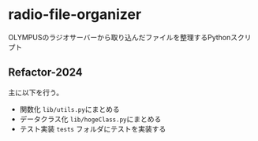 # radio-file-organizer

OLYMPUSのラジオサーバーから取り込んだファイルを整理するPythonスクリプト

## Refactor-2024

主に以下を行う。

* 関数化 `lib/utils.py`にまとめる
* データクラス化 `lib/hogeClass.py`にまとめる
* テスト実装 `tests` フォルダにテストを実装する